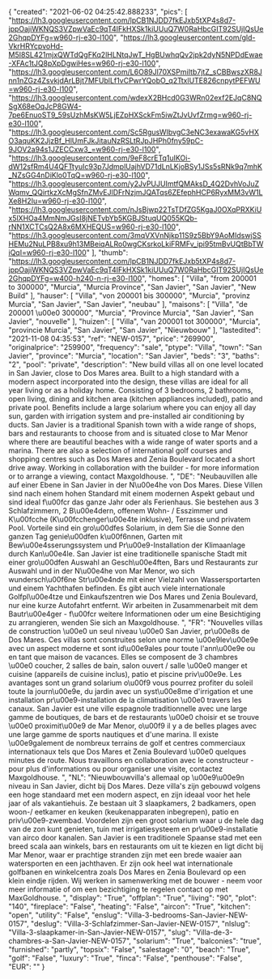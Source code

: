 {
"created": "2021-06-02 04:25:42.888233",
"pics": [
"https://lh3.googleusercontent.com/lpCB1NJDD7fkEJxb5tXP4s8d7-jppOajiWKNQS3VZpwVaEc9qT4IFkHXSk1kiUUuQ7W0RaHbcGIT92SUjIQsUe2GhqpDYFg=w960-rj-e30-l100",
"https://lh3.googleusercontent.com/gld-VkrHRYcpvoHd-M5I8SL421mjxQWTdQgFKq2lHLNtqJwT_HgBUwhqQv2jpk2dyN5NPDdEwae-XFAc1tJQ8pXpDgwiHes=w960-rj-e30-l100",
"https://lh3.googleusercontent.com/L6O89Jl70XSPmiItb7jtZ_sCBBwszXR8Jnn1nZGz4ZsvkjdArLBjt7MFUblLf1vCPwrYQobO_q2TtxlUTE826cnpytPEFWU=w960-rj-e30-l100",
"https://lh3.googleusercontent.com/wdexX2BHcd0G3WRn02exf2EJqC8NQSgX68eOqJcP8GW4-7pe6EnuoST9_59sUzhMsKW5LjEZpHXSckFm5iwZtJvUvfZrmg=w960-rj-e30-l100",
"https://lh3.googleusercontent.com/Sc5RgusWIbvgC3eNC3exawaKG5vHXO3aquKK2JjzBf_HlUmFJkJitauNzRSLtRJpJHPh0fny59pC-9JOV2a94s1JZECCxw3_=w960-rj-e30-l100",
"https://lh3.googleusercontent.com/9eF8crETq1uIKOi-dW12sfRm4U4QFTtyuIc93p7JdmplUajhVD71dLnLKjoBSy1JSs5sRNk9q7mhK_NZsGG4nDiKlo0TqQ=w960-rj-e30-l100",
"https://lh3.googleusercontent.com/y2JvPUJUImtfQMAksD_4Q2DvhVoJuZWqmv_QQirtkzXcMgSfnZMvEJlDFrNzjmJQATqs6ZEfephHCP6RyxMM3vW1LXe8H2Iu=w960-rj-e30-l100",
"https://lh3.googleusercontent.com/nJsBjwp22TsTDfZG5KgaJ0OXqPRXKiUx5lXHOa4MmNmJGsI8jNETvbYb5KGBJStuqUQ055KQb-rNN1XCTCsQ2A8x6MXHEQUS=w960-rj-e30-l100",
"https://lh3.googleusercontent.com/3mqVXVnNjkp11S9z5BbY9AoMIdswjSSHEMu2NuLPB8xu9h13MBeiqALRo0wgCKsrkoLkiFRMFv_ipi95tmBvUQtBbTWiQqI=w960-rj-e30-l100"
],
"thumb": "https://lh3.googleusercontent.com/lpCB1NJDD7fkEJxb5tXP4s8d7-jppOajiWKNQS3VZpwVaEc9qT4IFkHXSk1kiUUuQ7W0RaHbcGIT92SUjIQsUe2GhqpDYFg=w400-h240-n-rj-e30-l100",
"homes": [
"Villa",
"from 200001 to 300000",
"Murcia",
"Murcia Province",
"San Javier",
"San Javier",
"New Build"
],
"hauser": [
"Villa",
"von 200001 bis 300000",
"Murcia",
"provinz Murcia",
"San Javier",
"San Javier",
"neubau"
],
"maisons": [
"Villa",
"de 200001 \u00e0 300000",
"Murcia",
"Province Murcia",
"San Javier",
"San Javier",
"nouvelle"
],
"huizen": [
"Villa",
"van 200001 tot 300000",
"Murcia",
"provincie Murcia",
"San Javier",
"San Javier",
"Nieuwbouw"
],
"lastedited": "2021-11-08 04:35:53",
"ref": "NEW-0157",
"price": "269900",
"originalprice": "259900",
"frequency": "sale",
"ptype": "Villa",
"town": "San Javier",
"province": "Murcia",
"location": "San Javier",
"beds": "3",
"baths": "2",
"pool": "private",
"description": "New build villas all on one level located in San Javier, close to Dos Mares area. Built to a high standard with a modern aspect incorporated into the design, these villas are ideal for all year living or as a holiday home. Consisting of 3 bedrooms, 2 bathrooms, open living, dining and kitchen area (kitchen appliances included), patio and private pool. Benefits include a large solarium where you can enjoy all day sun, garden with irrigation system and pre-installed air conditioning by ducts. San Javier is a traditional Spanish town with a wide range of shops, bars and restaurants to choose from and is situated close to Mar Menor where there are beautiful beaches with a wide range of water sports and a marina. There are also a selection of international golf courses and shopping centres such as Dos Mares and Zenia Boulevard located a short drive away. Working in collaboration with the builder - for more information or to arrange a viewing, contact Maxgoldhouse.  ",
"DE": "Neubauvillen alle auf einer Ebene in San Javier in der N\u00e4he von Dos Mares. Diese Villen sind nach einem hohen Standard mit einem modernen Aspekt gebaut und sind ideal f\u00fcr das ganze Jahr oder als Ferienhaus. Sie bestehen aus 3 Schlafzimmern, 2 B\u00e4dern, offenem Wohn- / Esszimmer und K\u00fcche (K\u00fcchenger\u00e4te inklusive), Terrasse und privatem Pool. Vorteile sind ein gro\u00dfes Solarium, in dem Sie die Sonne den ganzen Tag genie\u00dfen k\u00f6nnen, Garten mit Bew\u00e4sserungssystem und Pr\u00e9-Installation der Klimaanlage durch Kan\u00e4le. San Javier ist eine traditionelle spanische Stadt mit einer gro\u00dfen Auswahl an Gesch\u00e4ften, Bars und Restaurants zur Auswahl und in der N\u00e4he von Mar Menor, wo sich wundersch\u00f6ne Str\u00e4nde mit einer Vielzahl von Wassersportarten und einem Yachthafen befinden. Es gibt auch viele internationale Golfpl\u00e4tze und Einkaufszentren wie Dos Mares und Zenia Boulevard, nur eine kurze Autofahrt entfernt. Wir arbeiten in Zusammenarbeit mit dem Bautr\u00e4ger - f\u00fcr weitere Informationen oder um eine Besichtiging zu arrangieren, wenden Sie sich an Maxgoldhouse. ",
"FR": "Nouvelles villas de construction \u00e0 un seul niveau \u00e0 San Javier, pr\u00e8s de Dos Mares. Ces villas sont construites selon une norme \u00e9lev\u00e9e avec un aspect moderne et sont id\u00e9ales pour toute l'ann\u00e9e ou en tant que maison de vacances. Elles se composent de 3 chambres \u00e0 coucher, 2 salles de bain, salon ouvert / salle \u00e0 manger et cuisine (appareils de cuisine inclus), patio et piscine priv\u00e9e. Les avantages sont un grand solarium o\u00f9 vous pourrez profiter du soleil toute la journ\u00e9e, du jardin avec un syst\u00e8me d'irrigation et une installation pr\u00e9-installation de la climatisation \u00e0 travers les canaux. San Javier est une ville espagnole traditionnelle avec une large gamme de boutiques, de bars et de restaurants \u00e0 choisir et se trouve \u00e0 proximit\u00e9 de Mar Menor, o\u00f9 il y a de belles plages avec une large gamme de sports nautiques et d'une marina. Il existe \u00e9galement de nombreux terrains de golf et centres commerciaux internationaux tels que Dos Mares et Zenia Boulevard \u00e0 quelques minutes de route. Nous travaillons en collaboration avec le constructeur - pour plus d'informations ou pour organiser une visite, contactez Maxgoldhouse. ",
"NL": "Nieuwbouwvilla's allemaal op \u00e9\u00e9n niveau in San Javier, dicht bij Dos Mares. Deze villa's zijn gebouwd volgens een hoge standaard met een modern aspect, en zijn ideaal voor het hele jaar of als vakantiehuis. Ze bestaan uit 3 slaapkamers, 2 badkamers, open woon-/ eetkamer en keuken (keukenapparaten inbegrepen), patio en priv\u00e9-zwembad. Voordelen zijn een groot solarium waar u de hele dag van de zon kunt genieten, tuin met irrigatiesysteem en pr\u00e9-installatie van airco door kanalen. San Javier is een traditionele Spaanse stad met een breed scala aan winkels, bars en restaurants om uit te kiezen en ligt dicht bij Mar Menor, waar er prachtige stranden zijn met een brede waaier aan watersporten en een jachthaven. Er zijn ook heel wat internationale golfbanen en winkelcentra zoals Dos Mares en Zenia Boulevard op een klein eindje rijden. Wij werken in samenwerking met de bouwer - neem voor meer informatie of om een bezichtiging te regelen contact op met MaxGoldhouse. ",
"display": "True",
"offplan": "True",
"living": "90",
"plot": "140",
"fireplace": "False",
"heating": "False",
"aircon": "True",
"kitchen": "open",
"utility": "False",
"enslug": "Villa-3-bedrooms-San-Javier-NEW-0157",
"deslug": "Villa-3-Schlafzimmer-San-Javier-NEW-0157",
"nlslug": "Villa-3-slaapkamer-in-San-Javier-NEW-0157",
"slug": "Villa-de-3-chambres-a-San-Javier-NEW-0157",
"solarium": "True",
"balconies": "true",
"furnished": "partly",
"topsix": "False",
"salestage": "0",
"beach": "True",
"golf": "False",
"luxury": "True",
"finca": "False",
"penthouse": "False",
"EUR": ""
}